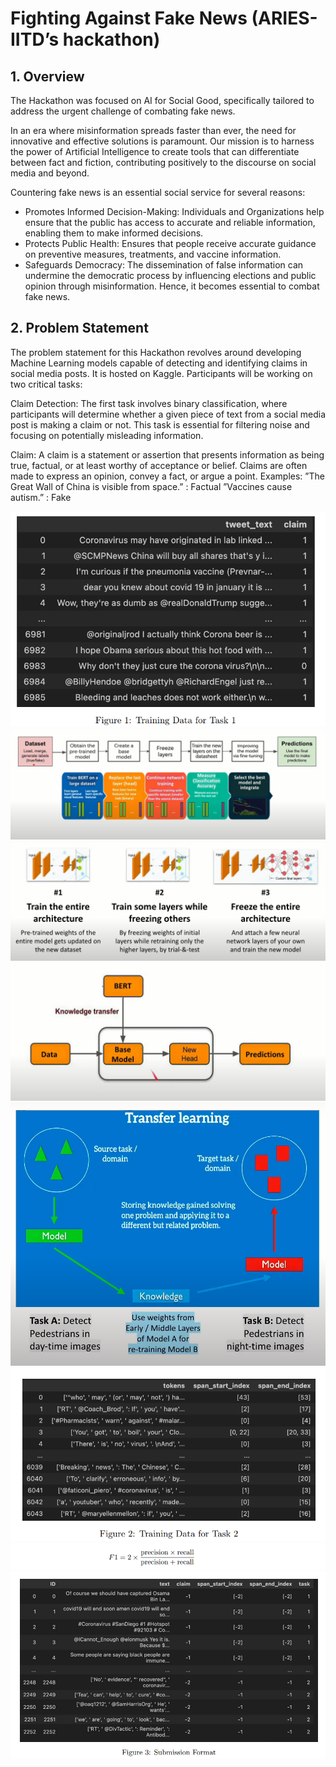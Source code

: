 # Fighting Against Fake News (ARIES-IITD’s hackathon)
## 1. Overview
The Hackathon was focused on AI for Social
Good, specifically tailored to address the urgent challenge of combating fake news.

In an era where misinformation spreads faster than ever, the need for innovative and
effective solutions is paramount. Our mission is to harness the power of Artificial Intelligence
to create tools that can differentiate between fact and fiction, contributing positively to the
discourse on social media and beyond.

Countering fake news is an essential social service for several reasons:
<ul>
<li>Promotes Informed Decision-Making: Individuals and Organizations help ensure
that the public has access to accurate and reliable information, enabling them to make
informed decisions.</li>

<li>Protects Public Health: Ensures that people receive accurate guidance on preventive
measures, treatments, and vaccine information.</li>

<li>Safeguards Democracy: The dissemination of false information can undermine the
democratic process by influencing elections and public opinion through misinformation.
Hence, it becomes essential to combat fake news.</li>
</ul>

## 2. Problem Statement

The problem statement for this Hackathon revolves around developing Machine Learning
models capable of detecting and identifying claims in social media posts. It is hosted on
Kaggle. Participants will be working on two critical tasks:

Claim Detection: The first task involves binary classification, where participants will
determine whether a given piece of text from a social media post is making a claim
or not. This task is essential for filtering noise and focusing on potentially misleading
information.

Claim: A claim is a statement or assertion that presents information as being true, factual,
or at least worthy of acceptance or belief. Claims are often made to express an opinion, convey
a fact, or argue a point.
Examples:
”The Great Wall of China is visible from space.” : Factual
”Vaccines cause autism.” : Fake

<img src="data-1.png"/>


<img src="plan of action.png"/>
<img src="flow.png"/>
<img src="flow diagram.png"/>
<img src="transfer learning.png"/>
<img src="data-2.png"/>
<img src="evaluation.png"/>
<img src="sub.png"/>




